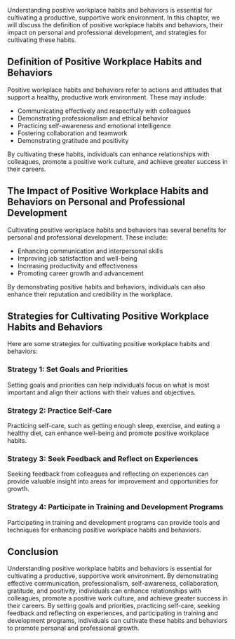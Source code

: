 
Understanding positive workplace habits and behaviors is essential for cultivating a productive, supportive work environment. In this chapter, we will discuss the definition of positive workplace habits and behaviors, their impact on personal and professional development, and strategies for cultivating these habits.

Definition of Positive Workplace Habits and Behaviors
-----------------------------------------------------

Positive workplace habits and behaviors refer to actions and attitudes that support a healthy, productive work environment. These may include:

* Communicating effectively and respectfully with colleagues
* Demonstrating professionalism and ethical behavior
* Practicing self-awareness and emotional intelligence
* Fostering collaboration and teamwork
* Demonstrating gratitude and positivity

By cultivating these habits, individuals can enhance relationships with colleagues, promote a positive work culture, and achieve greater success in their careers.

The Impact of Positive Workplace Habits and Behaviors on Personal and Professional Development
----------------------------------------------------------------------------------------------

Cultivating positive workplace habits and behaviors has several benefits for personal and professional development. These include:

* Enhancing communication and interpersonal skills
* Improving job satisfaction and well-being
* Increasing productivity and effectiveness
* Promoting career growth and advancement

By demonstrating positive habits and behaviors, individuals can also enhance their reputation and credibility in the workplace.

Strategies for Cultivating Positive Workplace Habits and Behaviors
------------------------------------------------------------------

Here are some strategies for cultivating positive workplace habits and behaviors:

### Strategy 1: Set Goals and Priorities

Setting goals and priorities can help individuals focus on what is most important and align their actions with their values and objectives.

### Strategy 2: Practice Self-Care

Practicing self-care, such as getting enough sleep, exercise, and eating a healthy diet, can enhance well-being and promote positive workplace habits.

### Strategy 3: Seek Feedback and Reflect on Experiences

Seeking feedback from colleagues and reflecting on experiences can provide valuable insight into areas for improvement and opportunities for growth.

### Strategy 4: Participate in Training and Development Programs

Participating in training and development programs can provide tools and techniques for enhancing positive workplace habits and behaviors.

Conclusion
----------

Understanding positive workplace habits and behaviors is essential for cultivating a productive, supportive work environment. By demonstrating effective communication, professionalism, self-awareness, collaboration, gratitude, and positivity, individuals can enhance relationships with colleagues, promote a positive work culture, and achieve greater success in their careers. By setting goals and priorities, practicing self-care, seeking feedback and reflecting on experiences, and participating in training and development programs, individuals can cultivate these habits and behaviors to promote personal and professional growth.
